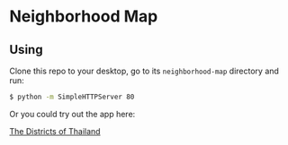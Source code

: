 # Neighborhood Map

## Using
Clone this repo to your desktop, go to its `neighborhood-map` directory and run:
```bash
$ python -m SimpleHTTPServer 80
```

Or you could try out the app here:

[The Districts of Thailand](http://neighborhood-map.tawatchairakpue.com/)
